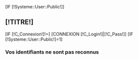 <div id="Login" class="">
	[IF [!Systeme::User::Public!]]
		<h2>[!TITRE!]</h2>
		[IF [!C_Connexion!]!=]
			[CONNEXION [!C_Login!]|[!C_Pass!]]
			[IF [!Systeme::User::Public!]=1]
				<h3 class="login_error">Vos identifiants ne sont pas reconnus</h3>
				<script type="text/javascript">
					setTimeout(function(){
						$('#Login').addClass('active error');
						$('#LoginBG').addClass('active');
					},100);
					
				</script>
			[ELSE]
				[IF [!REDIRECTURL!]=][!Redirect:=[!Lien!]!][ELSE][!Redirect:=[!REDIRECTURL!]!][/IF]
				[REDIRECT][!Redirect!][/REDIRECT]
			[/IF]
		[/IF]
		<form action="/[!Lien!]" method="post" id="connexion">
			<div class="LigneForm">
				<label>Login</label>
				<input type="text" name="C_Login" id="C_Login" value="[!C_Login!]" />
				<div class="clear"></div>
			</div>
			<div class="LigneForm">
				<label>Mot de passe</label>
				<input type="password" name="C_Pass" id="C_Pass" />
				<div class="clear"></div>
			</div>
			<div class="BoutonsCentre">
				<input name="C_Connexion" type="submit" class="Connexion" value="Connexion" />
			</div>
		</form>
	[ELSE]
		<a href="/Systeme/Deconnexion" class="Connexion deconnexion">Deconnexion</a>
	[/IF]
</div>
<div id="LoginBG"></div>
<script type="text/javascript">
	$('.loginShow').on('click', function(e){
		e.preventDefault();
		e.stopPropagation();
		
		$('#Login').addClass('active');
		$('#LoginBG').addClass('active');
	});
	$('#LoginBG').on('click', function(e){
		e.preventDefault();
		e.stopPropagation();
		
		$('#Login').removeClass('active');
		$('#LoginBG').removeClass('active');
	});
</script>